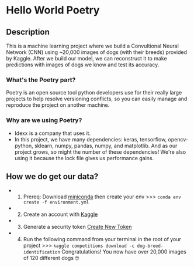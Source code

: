 # Hello World Poetry

## Description
This is a machine learning project where we build a Convultional Neural Network (CNN)
using ~20,000 images of dogs (with their breeds) provided by Kaggle. After we build our model, we can reconstruct it to make predictions with images of dogs we know
and test its accuracy.

### What's the Poetry part?
Poetry is an open source tool python developers use for their really large projects to help resolve versioning conflicts,
so you can easily manage and reproduce the project on another machine.

### Why are we using Poetry?
 - Idexx is a company that uses it.
 - In this project, we have many dependencies: keras, tensorflow, opencv-python, sklearn, numpy, pandas, numpy, and matplotlib. And as our project grows, so might the number of these dependencies! We're also using it because the lock file gives us performance gains.

 ## How we do get our data?
 - 1) Prereq: Download [miniconda](https://docs.conda.io/projects/miniconda/en/latest/) then create your env >>> `conda env create -f environment.yml`
 - 2) Create an account with [Kaggle](https://www.kaggle.com/)
 - 3) Generate a security token [Create New Token](https://www.kaggle.com/settings)
 - 4) Run the following command from your terminal in the root of your project >>> `kaggle competitions download -c dog-breed-identification`
 Congratulations! You now have over 20,000 images of 120 different dogs 🤓